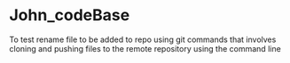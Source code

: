 # John_codeBase
 To test rename file to be added to repo using git commands that involves cloning and pushing files to the remote repository using the command line
